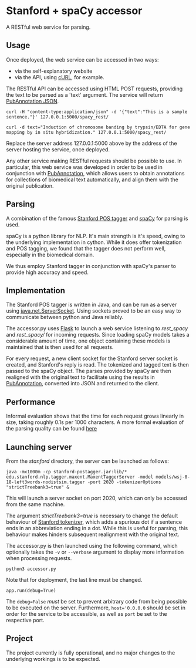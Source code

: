 # Stanford + spaCy accessor
A RESTful web service for parsing.

## Usage
Once deployed, the web service can be accessed in two ways:
* via the self-explanatory website
* via the API, using [cURL](https://curl.haxx.se/), for example.

The RESTful API can be accessed using HTML POST requests, providing the text to be parsed as a 'text' argument. The service will return [PubAnnotation JSON](http://www.pubannotation.org/docs/annotation-format/). 

`curl -H "content-type:application/json" -d '{"text":"This is a sample sentence."}' 127.0.0.1:5000/spacy_rest/`

`curl -d text="Induction of chromosome banding by trypsin/EDTA for gene mapping by in situ hybridization." 127.0.0.1:5000/spacy_rest/`

Replace the server address 127.0.0.1:5000 above by the address of the server hosting the service, once deployed.

Any other service making RESTful requests should be possible to use. In particular, this web service was developed in order to be used in conjunction with [PubAnnotation](http://pubannotation.org/), which allows users to obtain annotations for collections of biomedical text automatically, and align them with the original publication.

## Parsing
A combination of the famous [Stanford POS tagger](http://nlp.stanford.edu/software/tagger.shtml) and [spaCy](https://spacy.io/) for parsing is used. 

spaCy is a python library for NLP. It's main strength is it's speed, owing to the underlying implementation in cython. While it does offer tokenization and POS tagging, we found that the tagger does not perform well, especially in the biomedical domain.

We thus employ Stanford tagger in conjunction with spaCy's parser to provide high accuracy and speed.

## Implementation
The Stanford POS tagger is written in Java, and can be run as a server using [java.net.ServerSocket](https://docs.oracle.com/javase/7/docs/api/java/net/ServerSocket.html). Using sockets proved to be an easy way to communicate between python and Java reliably.

The accessor.py uses [Flask](http://flask.pocoo.org/) to launch a web service listening to *rest_spacy* and *rest_spacy/* for incoming requests. Since loading spaCy models takes a considerable amount of time, one object containing these models is maintained that is then used for all requests.

For every request, a new client socket for the Stanford server socket is created, and Stanford's reply is read. The tokenized and tagged text is then passed to the spaCy object. The parses provided by spaCy are then realigned with the original text to facilitate using the results in [PubAnnotation](http://pubannotation.org/), converted into JSON and returned to the client.

## Performance
Informal evaluation shows that the time for each request grows linearly in size, taking roughly 0.1s per 1000 characters. A more formal evaluation of the parsing quality can be found [here](http://cs.aequivinius.ch/downloads/dependencyparsing.pdf)

## Launching server
From the *stanford* directory, the server can be launched as follows:

`java -mx1000m -cp stanford-postagger.jar:lib/* edu.stanford.nlp.tagger.maxent.MaxentTaggerServer -model models/wsj-0-18-left3words-nodistsim.tagger -port 2020 -tokenizerOptions "strictTreebank3=true" &`

This will launch a server socket on port 2020, which can only be accessed from the same machine. 

The argument *strictTreebank3=true* is necessary to change the default behaviour of [Stanford tokenizer](http://nlp.stanford.edu/nlp/javadoc/javanlp/edu/stanford/nlp/process/PTBTokenizer.html), which adds a spurious dot if a sentence ends in an abbreviation ending in a dot. While this is useful for parsing, this behaviour makes hinders subsequent realignment with the original text.

The accessor.py is then launched using the following command, which optionally takes the `-v` or `--verbose` argument to display more information when processing requests.

`python3 accessor.py`

Note that for deployment, the last line must be changed.

`app.run(debug=True)`

The `debug=False` *must* be set to prevent arbitrary code from being possible to be executed on the server. Furthermore, `host='0.0.0.0` should be set in order for the service to be accessible, as well as `port` be set to the respective port.

## Project
The project currently is fully operational, and no major changes to the underlying workings is to be expected.
